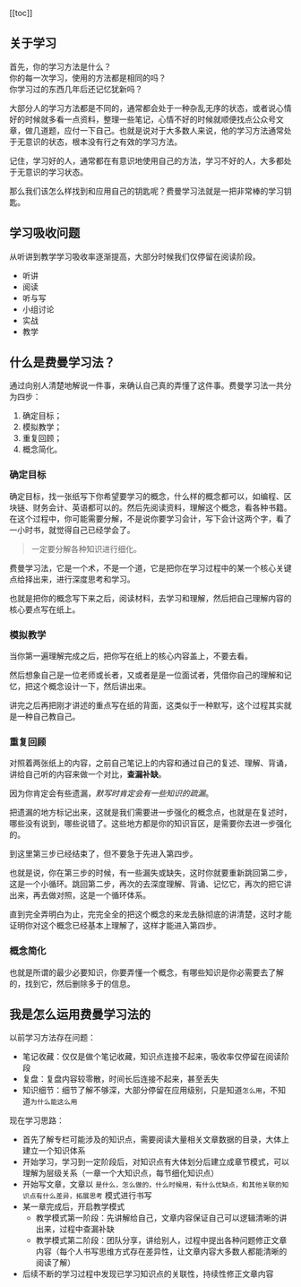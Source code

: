 [[toc]] 

## 关于学习

首先，你的学习方法是什么？   
你的每一次学习，使用的方法都是相同的吗？    
你学习过的东西几年后还记忆犹新吗？

大部分人的学习方法都是不同的，通常都会处于一种杂乱无序的状态，或者说心情好的时候就多看一点资料，整理一些笔记，心情不好的时候就顺便找点公众号文章，做几道题，应付一下自己。也就是说对于大多数人来说，他的学习方法通常处于无意识的状态，根本没有行之有效的学习方法。

记住，学习好的人，通常都在有意识地使用自己的方法，学习不好的人，大多都处于无意识的学习状态。

那么我们该怎么样找到和应用自己的钥匙呢？费曼学习法就是一把非常棒的学习钥匙。

## 学习吸收问题
从听讲到教学学习吸收率逐渐提高，大部分时候我们仅停留在阅读阶段。

- 听讲
- 阅读
- 听与写
- 小组讨论
- 实战
- 教学

## 什么是费曼学习法？
通过向别人清楚地解说一件事，来确认自己真的弄懂了这件事。费曼学习法一共分为四步：
1. 确定目标；
2. 模拟教学；
3. 重复回顾；
4. 概念简化。

### 确定目标
确定目标，找一张纸写下你希望要学习的概念，什么样的概念都可以，如编程、区块链、财务会计、英语都可以的。然后先阅读资料，理解这个概念，看各种书籍。
在这个过程中，你可能需要分解，不是说你要学习会计，写下会计这两个字，看了一小时书，就觉得自己已经学会了。
> 一定要分解各种知识进行细化。

费曼学习法，它是一个术，不是一个道，它是把你在学习过程中的某一个核心关键点给择出来，进行深度思考和学习。

也就是把你的概念写下来之后，阅读材料，去学习和理解，然后把自己理解内容的核心要点写在纸上。

### 模拟教学
当你第一遍理解完成之后，把你写在纸上的核心内容盖上，不要去看。

然后想象自己是一位老师或长者，又或者是是一位面试者，凭借你自己的理解和记忆，把这个概念设计一下，然后讲出来。  

讲完之后再把刚才讲述的重点写在纸的背面，这类似于一种默写，这个过程其实就是一种自己教自己。

### 重复回顾
对照着两张纸上的内容，之前自己笔记上的内容和通过自己的复述、理解、背诵，讲给自己听的内容来做一个对比，**查漏补缺**。

因为你肯定会有些遗漏，*默写时肯定会有一些知识的疏漏*。  

把遗漏的地方标记出来，这就是我们需要进一步强化的概念点，也就是在复述时，哪些没有说到，哪些说错了。这些地方都是你的知识盲区，是需要你去进一步强化的。

到这里第三步已经结束了，但不要急于先进入第四步。

也就是说，你在第三步的时候，有一些漏失或缺失，这时你就要重新跳回第二步，这是一个小循环。跳回第二步，再次的去深度理解、背诵、记忆它，再次的把它讲出来，再去做对照，这是一个循环体系。

直到完全弄明白为止，完完全全的把这个概念的来龙去脉彻底的讲清楚，这时才能证明你对这个概念已经基本上理解了，这样才能进入第四步。

### 概念简化
也就是所谓的最少必要知识，你要弄懂一个概念，有哪些知识是你必需要去了解的，找到它，然后删除多于的信息。

## 我是怎么运用费曼学习法的

以前学习方法存在问题：
- 笔记收藏：仅仅是做个笔记收藏，知识点连接不起来，吸收率仅停留在阅读阶段
- 复盘：复盘内容较零散，时间长后连接不起来，甚至丢失
- 知识细节：细节了解不够深，大部分停留在应用级别，只是知道`怎么用`，不知道`为什么能这么用`

现在学习思路： 
- 首先了解专栏可能涉及的知识点，需要阅读大量相关文章数据的目录，大体上建立一个知识体系
- 开始学习，学习到一定阶段后，对知识点有大体划分后建立成章节模式，可以理解为层级关系（一章一个大知识点，每节细化知识点）
- 开始写文章，文章以 ` 是什么，怎么做的，什么时候用，有什么优缺点，和其他关联的知识点有什么差异，拓展思考 ` 模式进行书写
- 某一章完成后，开启教学模式
    - 教学模式第一阶段：先讲解给自己，文章内容保证自己可以逻辑清晰的讲出来，过程中查漏补缺
    - 教学模式第二阶段：团队分享，讲给别人，过程中提出各种问题修正文章内容（每个人书写思维方式存在差异性，让文章内容大多数人都能清晰的阅读了解）
- 后续不断的学习过程中发现已学习知识点的关联性，持续性修正文章内容
